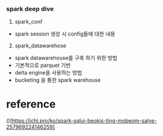### spark deep dive

1. spark_conf
  - spark session 생성 시  config들에 대한 내용


2. spark_datawarehose
  - spark datawarehouse를 구축 하기 위한 방법
  - 기본적으로 parquet 기반
  - delta engine을 사용하는 방법
  - bucketing 을 통한 spark warehouse 




# reference

()[https://ichi.pro/ko/spark-sqlui-beokis-ting-mobeom-salye-257969224146259]

